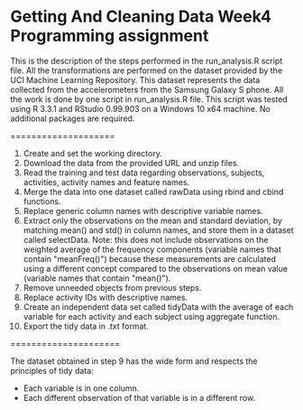 Getting And Cleaning Data Week4 Programming assignment
====================

This is the description of the steps performed in the run_analysis.R script file. All the transformations are performed on the dataset provided by the UCI Machine Learning Repository. This dataset represents the data collected from the accelerometers from the Samsung Galaxy S phone. All the work is done by one script in run_analysis.R file. This script was tested using R 3.3.1 and RStudio 0.99.903 on a Windows 10 x64 machine. No additional packages are required.

====================

1. Create and set the working directory.
2. Download the data from the provided URL and unzip files.
3. Read the training and test data regarding observations, subjects, activities, activity names and feature names.
4. Merge the data into one dataset called rawData using rbind and cbind functions.
5. Replace generic column names with descriptive variable names.
6. Extract only the observations on the mean and standard deviation, by matching mean() and std() in column names, and store them in a dataset called selectData.
   Note: this does not include observations on the weighted average of the frequency components (variable names that contain "meanFreq()") because these measurements are calculated using a different concept compared to the observations on mean value (variable names that contain "mean()").
7. Remove unneeded objects from previous steps.
8. Replace activity IDs with descriptive names.
9. Create an independent data set called tidyData with the average of each variable for each activity and each subject using aggregate function.
10. Export the tidy data in .txt format.

=====================

The dataset obtained in step 9 has the wide form and respects the principles of tidy data:
 - Each variable is in one column.
 - Each different observation of that variable is in a different row. 

 

